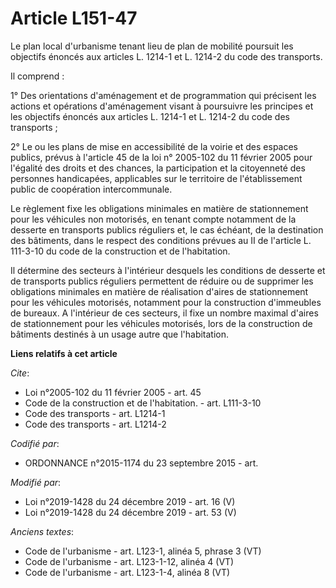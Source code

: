 # Article L151-47

Le plan local d'urbanisme tenant lieu de plan de mobilité poursuit les objectifs énoncés aux articles L. 1214-1 et L. 1214-2
du code des transports.

Il comprend :

1° Des orientations d'aménagement et de programmation qui précisent les actions et opérations d'aménagement visant à
poursuivre les principes et les objectifs énoncés aux articles L. 1214-1 et L. 1214-2 du code des transports ;

2° Le ou les plans de mise en accessibilité de la voirie et des espaces publics, prévus à l'article 45 de la loi n° 2005-102
du 11 février 2005 pour l'égalité des droits et des chances, la participation et la citoyenneté des personnes handicapées,
applicables sur le territoire de l'établissement public de coopération intercommunale.

Le règlement fixe les obligations minimales en matière de stationnement pour les véhicules non motorisés, en tenant compte
notamment de la desserte en transports publics réguliers et, le cas échéant, de la destination des bâtiments, dans le respect
des conditions prévues au II de l'article L. 111-3-10 du code de la construction et de l'habitation.

Il détermine des secteurs à l'intérieur desquels les conditions de desserte et de transports publics réguliers permettent de
réduire ou de supprimer les obligations minimales en matière de réalisation d'aires de stationnement pour les véhicules
motorisés, notamment pour la construction d'immeubles de bureaux. A l'intérieur de ces secteurs, il fixe un nombre maximal
d'aires de stationnement pour les véhicules motorisés, lors de la construction de bâtiments destinés à un usage autre que
l'habitation.

**Liens relatifs à cet article**

_Cite_:

  - Loi n°2005-102 du 11 février 2005 - art. 45
  - Code de la construction et de l'habitation. - art. L111-3-10
  - Code des transports - art. L1214-1
  - Code des transports - art. L1214-2

_Codifié par_:

  - ORDONNANCE n°2015-1174 du 23 septembre 2015 - art.

_Modifié par_:

  - Loi n°2019-1428 du 24 décembre 2019 - art. 16 (V)
  - Loi n°2019-1428 du 24 décembre 2019 - art. 53 (V)

_Anciens textes_:

  - Code de l'urbanisme - art. L123-1, alinéa 5, phrase 3 (VT)
  - Code de l'urbanisme - art. L123-1-12, alinéa 4 (VT)
  - Code de l'urbanisme - art. L123-1-4, alinéa 8 (VT)
